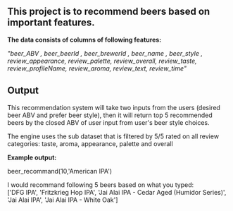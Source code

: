 
## This project is to recommend beers based on important features. 

**The data consists of columns of following features:**


*"beer_ABV , beer_beerId , beer_brewerId , beer_name , beer_style	, review_appearance, review_palette, review_overall, review_taste, review_profileName, review_aroma, review_text, review_time"*

## Output

This recommendation system will take two inputs from the users (desired beer ABV and prefer beer style), then it will return top 5 recommended beers by the closed ABV of user input from user's beer style choices. 

The engine uses the sub dataset that is filtered by 5/5 rated on all review categories: taste, aroma, appearance, palette and overall

**Example output:**

beer_recommand(10,'American IPA')

I would recommand following 5 beers based on what you typed:  
['DFG IPA', 'Fritzkrieg Hop IPA', 'Jai Alai IPA - Cedar Aged (Humidor Series)', 'Jai Alai IPA', 'Jai Alai IPA - White Oak']
